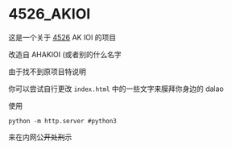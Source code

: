 # 4526_AKIOI

这是一个关于 [4526](https://www.luogu.org/space/show?uid=138812) AK IOI 的项目

改造自 AHAKIOI (或者别的什么名字

由于找不到原项目特说明

你可以尝试自行更改 `index.html` 中的一些文字来膜拜你身边的 dalao

使用

```
python -m http.server #python3
```

来在内网公~~开处刑~~示


